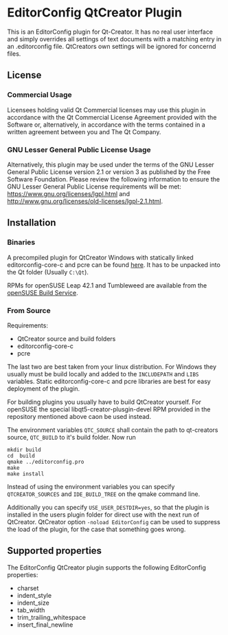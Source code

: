 # EditorConfig QtCreator Plugin

This is an EditorConfig plugin for Qt-Creator. It has no real user
interface and simply overrides all settings of text documents with
a matching entry in an .editorconfig file. QtCreators own settings
will be ignored for concernd files.

## License

### Commercial Usage

Licensees holding valid Qt Commercial licenses may use this plugin
in accordance with the Qt Commercial License Agreement provided
with the Software or, alternatively, in accordance with the terms
contained in a written agreement between you and The Qt Company.

### GNU Lesser General Public License Usage

Alternatively, this plugin may be used under the terms of the GNU
Lesser General Public License version 2.1 or version 3 as published
by the Free Software Foundation.  Please review the following
information to ensure the GNU Lesser General Public License
requirements will be met: https://www.gnu.org/licenses/lgpl.html and
http://www.gnu.org/licenses/old-licenses/lgpl-2.1.html.

## Installation

### Binaries

A precompiled plugin for QtCreator Windows with statically linked
editorconfig-core-c and pcre can be found
[here](https://github.com/editorconfig/editorconfig-qtcreator/releases/latest).
It has to be unpacked into the Qt folder (Usually `C:\Qt`).

RPMs for openSUSE Leap 42.1 and Tumbleweed are available from the
[openSUSE Build Service](http://download.opensuse.org/repositories/home:/hgraeber:/Qt5/).

### From Source

Requirements:

- QtCreator source and build folders
- editorconfig-core-c
- pcre

The last two are best taken from your linux distribution. For Windows they
usually must be build locally and added to the `INCLUDEPATH` and `LIBS`
variables. Static editorconfig-core-c and pcre libraries are best for easy
deployment of the plugin.

For building plugins you usually have to build QtCreator yourself. For
openSUSE the special libqt5-creator-plusgin-devel RPM provided in the
repository mentioned above caon be used instead.

The environment variables `QTC_SOURCE` shall contain the path to qt-creators
source, `QTC_BUILD` to it's build folder. Now run

    mkdir build
    cd  build
    qmake ../editorconfig.pro
    make
    make install

Instead of using the environment variables you can specify `QTCREATOR_SOURCES`
and `IDE_BUILD_TREE` on the qmake command line.

Additionally you can specify `USE_USER_DESTDIR=yes`, so that the plugin is
installed in the users plugin folder for direct use with the next run of
QtCreator. QtCreator option `-noload EditorConfig` can be used to suppress
the load of the plugin, for the case that something goes wrong.

## Supported properties

The EditorConfig QtCreator plugin supports the following EditorConfig properties:

- charset
- indent_style
- indent_size
- tab_width
- trim_trailing_whitespace
- insert_final_newline
